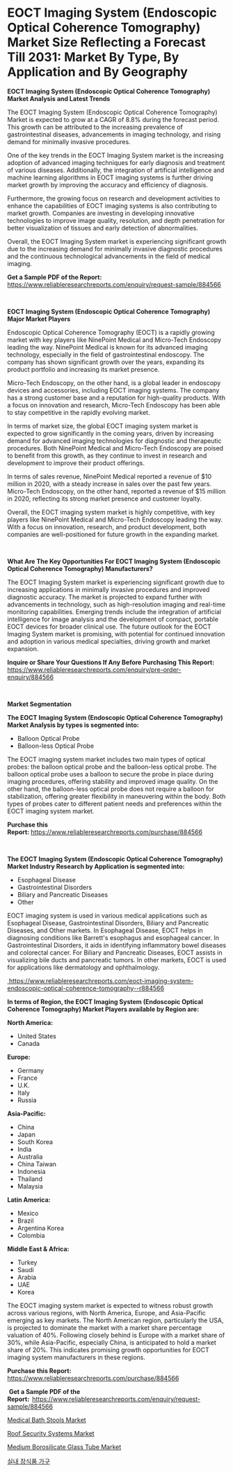 <p><h1>EOCT Imaging System (Endoscopic Optical Coherence Tomography) Market Size Reflecting a Forecast Till 2031: Market By Type, By Application and By Geography</h1></p><p><strong>EOCT Imaging System (Endoscopic Optical Coherence Tomography) Market Analysis and Latest Trends</strong></p>
<p><p>The EOCT Imaging System (Endoscopic Optical Coherence Tomography) Market is expected to grow at a CAGR of 8.8% during the forecast period. This growth can be attributed to the increasing prevalence of gastrointestinal diseases, advancements in imaging technology, and rising demand for minimally invasive procedures. </p><p>One of the key trends in the EOCT Imaging System market is the increasing adoption of advanced imaging techniques for early diagnosis and treatment of various diseases. Additionally, the integration of artificial intelligence and machine learning algorithms in EOCT imaging systems is further driving market growth by improving the accuracy and efficiency of diagnosis.</p><p>Furthermore, the growing focus on research and development activities to enhance the capabilities of EOCT imaging systems is also contributing to market growth. Companies are investing in developing innovative technologies to improve image quality, resolution, and depth penetration for better visualization of tissues and early detection of abnormalities.</p><p>Overall, the EOCT Imaging System market is experiencing significant growth due to the increasing demand for minimally invasive diagnostic procedures and the continuous technological advancements in the field of medical imaging.</p></p>
<p><strong>Get a Sample PDF of the Report:&nbsp;</strong> <a href="https://www.reliableresearchreports.com/enquiry/request-sample/884566">https://www.reliableresearchreports.com/enquiry/request-sample/884566</a></p>
<p>&nbsp;</p>
<p><strong>EOCT Imaging System (Endoscopic Optical Coherence Tomography) Major Market Players</strong></p>
<p><p>Endoscopic Optical Coherence Tomography (EOCT) is a rapidly growing market with key players like NinePoint Medical and Micro-Tech Endoscopy leading the way. NinePoint Medical is known for its advanced imaging technology, especially in the field of gastrointestinal endoscopy. The company has shown significant growth over the years, expanding its product portfolio and increasing its market presence.</p><p>Micro-Tech Endoscopy, on the other hand, is a global leader in endoscopy devices and accessories, including EOCT imaging systems. The company has a strong customer base and a reputation for high-quality products. With a focus on innovation and research, Micro-Tech Endoscopy has been able to stay competitive in the rapidly evolving market.</p><p>In terms of market size, the global EOCT imaging system market is expected to grow significantly in the coming years, driven by increasing demand for advanced imaging technologies for diagnostic and therapeutic procedures. Both NinePoint Medical and Micro-Tech Endoscopy are poised to benefit from this growth, as they continue to invest in research and development to improve their product offerings.</p><p>In terms of sales revenue, NinePoint Medical reported a revenue of $10 million in 2020, with a steady increase in sales over the past few years. Micro-Tech Endoscopy, on the other hand, reported a revenue of $15 million in 2020, reflecting its strong market presence and customer loyalty.</p><p>Overall, the EOCT imaging system market is highly competitive, with key players like NinePoint Medical and Micro-Tech Endoscopy leading the way. With a focus on innovation, research, and product development, both companies are well-positioned for future growth in the expanding market.</p></p>
<p>&nbsp;</p>
<p><strong>What Are The Key Opportunities For EOCT Imaging System (Endoscopic Optical Coherence Tomography) Manufacturers?</strong></p>
<p><p>The EOCT Imaging System market is experiencing significant growth due to increasing applications in minimally invasive procedures and improved diagnostic accuracy. The market is projected to expand further with advancements in technology, such as high-resolution imaging and real-time monitoring capabilities. Emerging trends include the integration of artificial intelligence for image analysis and the development of compact, portable EOCT devices for broader clinical use. The future outlook for the EOCT Imaging System market is promising, with potential for continued innovation and adoption in various medical specialties, driving growth and market expansion.</p></p>
<p><strong>Inquire or Share Your Questions If Any Before Purchasing This Report:</strong> <a href="https://www.reliableresearchreports.com/enquiry/pre-order-enquiry/884566">https://www.reliableresearchreports.com/enquiry/pre-order-enquiry/884566</a></p>
<p>&nbsp;</p>
<p><strong>Market Segmentation</strong></p>
<p><strong>The EOCT Imaging System (Endoscopic Optical Coherence Tomography) Market Analysis by types is segmented into:</strong></p>
<p><ul><li>Balloon Optical Probe</li><li>Balloon-less Optical Probe</li></ul></p>
<p><p>The EOCT imaging system market includes two main types of optical probes: the balloon optical probe and the balloon-less optical probe. The balloon optical probe uses a balloon to secure the probe in place during imaging procedures, offering stability and improved image quality. On the other hand, the balloon-less optical probe does not require a balloon for stabilization, offering greater flexibility in maneuvering within the body. Both types of probes cater to different patient needs and preferences within the EOCT imaging system market.</p></p>
<p><strong>Purchase this Report:&nbsp;</strong><a href="https://www.reliableresearchreports.com/purchase/884566">https://www.reliableresearchreports.com/purchase/884566</a></p>
<p>&nbsp;</p>
<p><strong>The EOCT Imaging System (Endoscopic Optical Coherence Tomography) Market Industry Research by Application is segmented into:</strong></p>
<p><ul><li>Esophageal Disease</li><li>Gastrointestinal Disorders</li><li>Biliary and Pancreatic Diseases</li><li>Other</li></ul></p>
<p><p>EOCT imaging system is used in various medical applications such as Esophageal Disease, Gastrointestinal Disorders, Biliary and Pancreatic Diseases, and Other markets. In Esophageal Disease, EOCT helps in diagnosing conditions like Barrett's esophagus and esophageal cancer. In Gastrointestinal Disorders, it aids in identifying inflammatory bowel diseases and colorectal cancer. For Biliary and Pancreatic Diseases, EOCT assists in visualizing bile ducts and pancreatic tumors. In other markets, EOCT is used for applications like dermatology and ophthalmology.</p></p>
<p><a href="https://www.reliableresearchreports.com/eoct-imaging-system-endoscopic-optical-coherence-tomography--r884566">&nbsp;https://www.reliableresearchreports.com/eoct-imaging-system-endoscopic-optical-coherence-tomography--r884566</a></p>
<p><strong>In terms of Region, the EOCT Imaging System (Endoscopic Optical Coherence Tomography) Market Players available by Region are:</strong></p>
<p>
    <p> <strong> North America: </strong>
        <ul>
            <li>United States</li>
            <li>Canada</li>
        </ul>
        </p> 
    <p> <strong> Europe: </strong>
        <ul>
            <li>Germany</li>
            <li>France</li>
            <li>U.K.</li>
            <li>Italy</li>
            <li>Russia</li>
        </ul>
        </p> 
    <p> <strong> Asia-Pacific: </strong>
        <ul>
            <li>China</li>
            <li>Japan</li>
            <li>South Korea</li>
            <li>India</li>
            <li>Australia</li>
            <li>China Taiwan</li>
            <li>Indonesia</li>
            <li>Thailand</li>
            <li>Malaysia</li>
        </ul>
        </p> 
    <p> <strong> Latin America: </strong>
        <ul>
            <li>Mexico</li>
            <li>Brazil</li>
            <li>Argentina Korea</li>
            <li>Colombia</li>
        </ul>
        </p> 
    <p> <strong> Middle East & Africa: </strong>
        <ul>
            <li>Turkey</li>
            <li>Saudi</li>
            <li>Arabia</li>
            <li>UAE</li>
            <li>Korea</li>
        </ul>
    </p>
    </p>
<p><p>The EOCT imaging system market is expected to witness robust growth across various regions, with North America, Europe, and Asia-Pacific emerging as key markets. The North American region, particularly the USA, is projected to dominate the market with a market share percentage valuation of 40%. Following closely behind is Europe with a market share of 30%, while Asia-Pacific, especially China, is anticipated to hold a market share of 20%. This indicates promising growth opportunities for EOCT imaging system manufacturers in these regions.</p></p>
<p><strong>Purchase this Report: </strong><a href="https://www.reliableresearchreports.com/purchase/884566">https://www.reliableresearchreports.com/purchase/884566</a></p>
<p>&nbsp;<strong>Get a Sample PDF of the Report:&nbsp;&nbsp;</strong><a href="https://www.reliableresearchreports.com/enquiry/request-sample/884566">https://www.reliableresearchreports.com/enquiry/request-sample/884566</a></p>
<p><strong></strong></p>
<p><p><a href="https://github.com/ashman753/Market-Research-Report-List-1/blob/main/medical-bath-stools-market.md">Medical Bath Stools Market</a></p><p><a href="https://view.publitas.com/reportprime-1/roof-security-systems-market-size-reveals-the-best-marketing-channels-in-global-industry/">Roof Security Systems Market</a></p><p><a href="https://cautious-neon-760.notion.site/Medium-Borosilicate-Glass-Tube-Market-Size-and-Market-Trends-Complete-Industry-Overview-2024-to-20-a97fe200f1eb4bab8759e3c759f2994f">Medium Borosilicate Glass Tube Market</a></p><p><a href="https://medium.com/@edenger98079sgb/%EC%B4%9D%ED%8C%90-%EA%B0%80%EA%B5%AC-%EC%8B%9C%EC%9E%A5-%EA%B7%9C%EB%AA%A8%EB%8A%94-%EA%B8%80%EB%A1%9C%EB%B2%8C-%EC%82%B0%EC%97%85%EC%97%90%EC%84%9C-%EC%B5%9C%EA%B3%A0%EC%9D%98-%EB%A7%88%EC%BC%80%ED%8C%85-%EC%B1%84%EB%84%90%EC%9D%84-%EB%93%9C%EB%9F%AC%EB%82%B8-%EA%B2%83%EC%9E%85%EB%8B%88%EB%8B%A4-7946f72c5d5a">실내 장식품 가구</a></p></p>